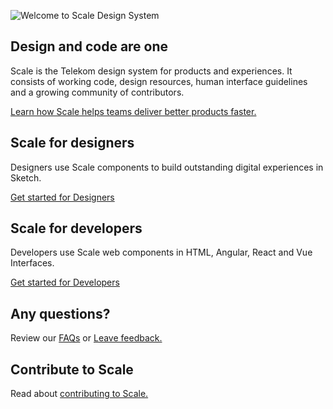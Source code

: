 ![Welcome to Scale Design System](assets/Welcome-to-Scale.png)

## Design and code are one

Scale is the Telekom design system for products and experiences. It consists of working code, design resources, human interface guidelines and a growing community of contributors.

[Learn how Scale helps teams deliver better products faster.](/story/getting-started-about-scale--page)

## Scale for designers

Designers use Scale components to build outstanding digital experiences in Sketch.

[Get started for Designers](/story/getting-started-scale-for-designers--page)

## Scale for developers

Developers use Scale web components in HTML, Angular, React and Vue Interfaces.

[Get started for Developers](/story/getting-started-scale-for-developers--page)

## Any questions?

Review our [FAQs](/story/getting-started-faq--page) or [Leave feedback.](/story/community-your-feedback--page)


## Contribute to Scale

Read about [contributing to Scale.](/story/community-contributing-to-scale--page)
